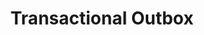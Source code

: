 ---
layout: page
title: Transactional Outbox
permalink: /Event-Driven-Architectures/Enterprise-Integration-Patterns/Transactional-Outbox
parent: Enterprise Integration Patterns
grand_parent: Event Driven Architectures
nav_order: 1
---
